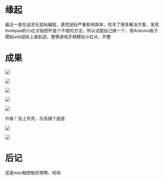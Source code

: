 # 缘起

最近一直在追求无鼠标编程，感觉鼠标严重影响效率，找寻了很多解决方案，发现thinkpad的小红点指控杆是个不错的方法，所以试图自己做一个，用Arduino板子模拟usb鼠标上报轨迹，整俩游戏手柄模拟小红点，开整

# 成果

![](/Users/jingtianyou/github/memento/images/2023-09-11-13-16-13-image.png)

![](/Users/jingtianyou/github/memento/images/2023-09-11-13-16-23-image.png)

![](/Users/jingtianyou/github/memento/images/2023-09-11-13-16-35-image.png)

![](/Users/jingtianyou/github/memento/images/2023-09-11-13-16-49-image.png)

![](/Users/jingtianyou/github/memento/images/2023-09-11-13-16-58-image.png)

升级！加上外壳，乐高搞个底座

![](/Users/jingtianyou/github/memento/images/2023-09-11-13-17-08-image.png)

![](/Users/jingtianyou/github/memento/images/2023-09-11-13-17-39-image.png)

# 后记

还是mac触控板好用啊，哈哈
